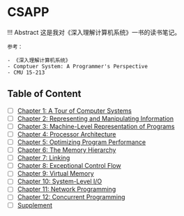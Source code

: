 # CSAPP

!!! Abstract
    这是我对《深入理解计算机系统》一书的读书笔记。

    参考：

    - 《深入理解计算机系统》
    - Comptuer System: A Programmer's Perspective
    - CMU 15-213

## Table of Content

- [ ] [Chapter 1: A Tour of Computer Systems](./Chapter1.md)
- [ ] [Chapter 2: Representing and Manipulating Information](./Chapter2.md)
- [ ] [Chapter 3: Machine-Level Representation of Programs](./Chapter3.md)
- [ ] [Chapter 4: Processor Architecture](./Chapter4.md)
- [ ] [Chapter 5: Optimizing Program Performance](./Chapter5.md)
- [ ] [Chapter 6: The Memory Hierarchy](./Chapter6.md)
- [ ] [Chapter 7: Linking](./Chapter7.md)
- [ ] [Chapter 8: Exceptional Control Flow](./Chapter8.md)
- [ ] [Chapter 9: Virtual Memory](./Chapter9.md)
- [ ] [Chapter 10: System-Level I/O](./Chapter10.md)
- [ ] [Chapter 11: Network Programming](./Chapter11.md)
- [ ] [Chapter 12: Concurrent Programming](./Chapter12.md)
- [ ] [Supplement](./Supplement.md)
